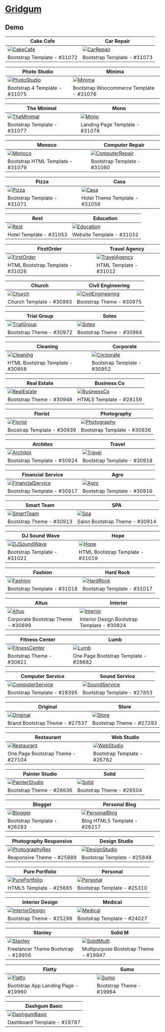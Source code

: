 # [Gridgum](https://gridgum.com)

## Demo
Cake Cafe | Car Repair
--- | ---
[![CakeCafe](https://raw.githubusercontent.com/World-of-Templates/Gridgum-Free-Templates/main/zSupportImages/CakeCafe.png)](https://template.fusionsvisual.id/GG/CakeCafe) | [![CarRepair](https://raw.githubusercontent.com/World-of-Templates/Gridgum-Free-Templates/main/zSupportImages/CarRepair.png)](https://template.fusionsvisual.id/GG/CakeCafe)
Bootstrap Template - #31072 | Bootstrap Template - #31073

Photo Studio | Minima
--- | ---
[![PhotoStudio](https://raw.githubusercontent.com/World-of-Templates/Gridgum-Free-Templates/main/zSupportImages/PhotoStudio.png)](https://template.fusionsvisual.id/GG/PhotoStudio) | [![Minima](https://raw.githubusercontent.com/World-of-Templates/Gridgum-Free-Templates/main/zSupportImages/Minima.png)](https://template.fusionsvisual.id/GG/Minima)
Bootstrap 4 Template - #31075 | Bootstrap Woocommerce Template - #31076

The Minimal | Mono
--- | ---
[![TheMinimal](https://raw.githubusercontent.com/World-of-Templates/Gridgum-Free-Templates/main/zSupportImages/TheMinimal.png)](https://template.fusionsvisual.id/GG/TheMinimal) | [![Mono](https://raw.githubusercontent.com/World-of-Templates/Gridgum-Free-Templates/main/zSupportImages/Mono.png)](https://template.fusionsvisual.id/GG/Mono)
Bootstrap Template - #31077 | Landing Page Template - #31078

Monoco | Computer Repair
--- | ---
[![Monoco](https://raw.githubusercontent.com/World-of-Templates/Gridgum-Free-Templates/main/zSupportImages/Monoco.png)](https://template.fusionsvisual.id/GG/Monoco) | [![ComputerRepair](https://raw.githubusercontent.com/World-of-Templates/Gridgum-Free-Templates/main/zSupportImages/ComputerRepair.png)](https://template.fusionsvisual.id/GG/ComputerRepair)
Bootstrap HTML Template - #31079 | Bootstrap Template - #31080

Pizza | Casa
--- | ---
[![Pizza](https://raw.githubusercontent.com/World-of-Templates/Gridgum-Free-Templates/main/zSupportImages/Pizza.png)](https://template.fusionsvisual.id/GG/Pizza) | [![Casa](https://raw.githubusercontent.com/World-of-Templates/Gridgum-Free-Templates/main/zSupportImages/Casa.png)](https://template.fusionsvisual.id/GG/Casa)
Bootstrap Template - #31071 | Hotel Theme Template - #31056

Rest | Education
--- | ---
[![Rest](https://raw.githubusercontent.com/World-of-Templates/Gridgum-Free-Templates/main/zSupportImages/Rest.png)](https://template.fusionsvisual.id/GG/Rest) | [![Education](https://raw.githubusercontent.com/World-of-Templates/Gridgum-Free-Templates/main/zSupportImages/Education.png)](https://template.fusionsvisual.id/GG/Education)
Hotel Template - #31053 | Website Template - #31032

FirstOrder | Travel Agency
--- | ---
[![FirstOrder](https://raw.githubusercontent.com/World-of-Templates/Gridgum-Free-Templates/main/zSupportImages/FirstOrder.png)](https://template.fusionsvisual.id/GG/FirstOrder) | [![TravelAgency](https://raw.githubusercontent.com/World-of-Templates/Gridgum-Free-Templates/main/zSupportImages/TravelAgency.png)](https://template.fusionsvisual.id/GG/TravelAgency)
HTML Bootstrap Template - #31026 | HTML Template - #31012

Church | Civil Engineering
--- | ---
[![Church](https://raw.githubusercontent.com/World-of-Templates/Gridgum-Free-Templates/main/zSupportImages/Church.png)](https://template.fusionsvisual.id/GG/Church) | [![CivilEngineering](https://raw.githubusercontent.com/World-of-Templates/Gridgum-Free-Templates/main/zSupportImages/CivilEngineering.png)](https://template.fusionsvisual.id/GG/CivilEngineering)
Church Template - #30993 | Bootstrap Theme - #30975

Trial Group | Sotex
--- | ---
[![TrialGroup](https://raw.githubusercontent.com/World-of-Templates/Gridgum-Free-Templates/main/zSupportImages/TrialGroup.png)](https://template.fusionsvisual.id/GG/TrialGroup) | [![Sotex](https://raw.githubusercontent.com/World-of-Templates/Gridgum-Free-Templates/main/zSupportImages/Sotex.png)](https://template.fusionsvisual.id/GG/Sotex)
Bootstrap Theme - #30972 | Bootstrap Theme - #30964

Cleaning | Corporate
--- | ---
[![Cleaning](https://raw.githubusercontent.com/World-of-Templates/Gridgum-Free-Templates/main/zSupportImages/Cleaning.png)](https://template.fusionsvisual.id/GG/Cleaning) | [![Corporate](https://raw.githubusercontent.com/World-of-Templates/Gridgum-Free-Templates/main/zSupportImages/Corporate.png)](https://template.fusionsvisual.id/GG/Corporate)
HTML Bootstrap Template - #30958 | Bootstrap Template - #30952

Real Estate | Business Co
--- | ---
[![RealEstate](https://raw.githubusercontent.com/World-of-Templates/Gridgum-Free-Templates/main/zSupportImages/RealEstate.png)](https://template.fusionsvisual.id/GG/RealEstate) | [![BusinessCo](https://raw.githubusercontent.com/World-of-Templates/Gridgum-Free-Templates/main/zSupportImages/BusinessCo.png)](https://template.fusionsvisual.id/GG/BusinessCo)
Bootstrap Theme - #30948 | HTML5 Template - #28159

Florist | Photography
--- | ---
[![Florist](https://raw.githubusercontent.com/World-of-Templates/Gridgum-Free-Templates/main/zSupportImages/Florist.png)](https://template.fusionsvisual.id/GG/Florist) | [![Photography](https://raw.githubusercontent.com/World-of-Templates/Gridgum-Free-Templates/main/zSupportImages/Photography.png)](https://template.fusionsvisual.id/GG/Photography)
Boostrap Template - #30939 | Bootstrap Template - #30936

Architex | Travel
--- | ---
[![Architex](https://raw.githubusercontent.com/World-of-Templates/Gridgum-Free-Templates/main/zSupportImages/Architex.png)](https://template.fusionsvisual.id/GG/Architex) | [![Travel](https://raw.githubusercontent.com/World-of-Templates/Gridgum-Free-Templates/main/zSupportImages/Travel.png)](https://template.fusionsvisual.id/GG/Travel)
Bootstrap Template - #30924 | Bootstrap Template - #30918

Financial Service | Agro
--- | ---
[![FinancialService](https://raw.githubusercontent.com/World-of-Templates/Gridgum-Free-Templates/main/zSupportImages/FinancialService.png)](https://template.fusionsvisual.id/GG/FinancialService) | [![Agro](https://raw.githubusercontent.com/World-of-Templates/Gridgum-Free-Templates/main/zSupportImages/Agro.png)](https://template.fusionsvisual.id/GG/Agro)
Bootstrap Template - #30917 | Bootstrap Template - #30916

Smart Team | SPA
--- | ---
[![SmartTeam](https://raw.githubusercontent.com/World-of-Templates/Gridgum-Free-Templates/main/zSupportImages/SmartTeam.png)](https://template.fusionsvisual.id/GG/SmartTeam) | [![Spa](https://raw.githubusercontent.com/World-of-Templates/Gridgum-Free-Templates/main/zSupportImages/Spa.png)](https://template.fusionsvisual.id/GG/Spa)
Bootstrap Theme - #30913 | Salon Bootstrap Theme - #30914

DJ Sound Wave | Hope
--- | ---
[![DJSoundWave](https://raw.githubusercontent.com/World-of-Templates/Gridgum-Free-Templates/main/zSupportImages/DJSoundWave.png)](https://template.fusionsvisual.id/GG/DJSoundWave) | [![Hope](https://raw.githubusercontent.com/World-of-Templates/Gridgum-Free-Templates/main/zSupportImages/Hope.png)](https://template.fusionsvisual.id/GG/Hope)
Bootstrap Template - #31021 | HTML Bootstrap Template - #31019

Fashion | Hard Rock
--- | ---
[![Fashion](https://raw.githubusercontent.com/World-of-Templates/Gridgum-Free-Templates/main/zSupportImages/Fashion.png)](https://template.fusionsvisual.id/GG/Fashion) | [![HardRock](https://raw.githubusercontent.com/World-of-Templates/Gridgum-Free-Templates/main/zSupportImages/HardRock.png)](https://template.fusionsvisual.id/GG/HardRock)
Bootstrap Template - #31018 | Bootstrap Template - #31017

Altus | Interior
--- | ---
[![Altus](https://raw.githubusercontent.com/World-of-Templates/Gridgum-Free-Templates/main/zSupportImages/Altus.png)](https://template.fusionsvisual.id/GG/Altus) | [![Interior](https://raw.githubusercontent.com/World-of-Templates/Gridgum-Free-Templates/main/zSupportImages/Interior.png)](https://template.fusionsvisual.id/GG/Interior)
Corporate Bootstrap Theme - #30899 | Interior Design Bootstrap Template - #30824

Fitness Center | Lumb
--- | ---
[![FitnessCenter](https://raw.githubusercontent.com/World-of-Templates/Gridgum-Free-Templates/main/zSupportImages/FitnessCenter.png)](https://template.fusionsvisual.id/GG/FitnessCenter) | [![Lumb](https://raw.githubusercontent.com/World-of-Templates/Gridgum-Free-Templates/main/zSupportImages/Lumb.png)](https://template.fusionsvisual.id/GG/Lumb)
Bootstrap Theme - #30821 | One Page Bootstrap Template - #28682

Computer Service | Sound Service
--- | ---
[![ComputerService](https://raw.githubusercontent.com/World-of-Templates/Gridgum-Free-Templates/main/zSupportImages/ComputerService.png)](https://template.fusionsvisual.id/GG/ComputerService) | [![SoundService](https://raw.githubusercontent.com/World-of-Templates/Gridgum-Free-Templates/main/zSupportImages/SoundService.png)](https://template.fusionsvisual.id/GG/SoundService)
Bootstrap Template - #28395 | Bootstrap Template - #27853

Original | Store
--- | ---
[![Original](https://raw.githubusercontent.com/World-of-Templates/Gridgum-Free-Templates/main/zSupportImages/Original.png)](https://template.fusionsvisual.id/GG/Original) | [![Store](https://raw.githubusercontent.com/World-of-Templates/Gridgum-Free-Templates/main/zSupportImages/Store.png)](https://template.fusionsvisual.id/GG/Store)
Brand Bootstrap Theme - #27537 | Bootstrap Theme - #27293

Restaurant | Web Studio
--- | ---
[![Restaurant](https://raw.githubusercontent.com/World-of-Templates/Gridgum-Free-Templates/main/zSupportImages/Restaurant.png)](https://template.fusionsvisual.id/GG/Restaurant) | [![WebStudio](https://raw.githubusercontent.com/World-of-Templates/Gridgum-Free-Templates/main/zSupportImages/WebStudio.png)](https://template.fusionsvisual.id/GG/WebStudio)
One Page Bootstrap Theme - #27104 | Bootstrap Template - #26762

Painter Studio | Solid
--- | ---
[![PainterStudio](https://raw.githubusercontent.com/World-of-Templates/Gridgum-Free-Templates/main/zSupportImages/PainterStudio.png)](https://template.fusionsvisual.id/GG/PainterStudio) | [![Solid](https://raw.githubusercontent.com/World-of-Templates/Gridgum-Free-Templates/main/zSupportImages/Solid.png)](https://template.fusionsvisual.id/GG/Solid)
Bootstrap Theme - #26636 | Bootstrap Theme - #26504

Blogger | Personal Blog
--- | ---
[![Blogger](https://raw.githubusercontent.com/World-of-Templates/Gridgum-Free-Templates/main/zSupportImages/Blogger.png)](https://template.fusionsvisual.id/GG/Blogger) | [![PersonalBlog](https://raw.githubusercontent.com/World-of-Templates/Gridgum-Free-Templates/main/zSupportImages/PersonalBlog.png)](https://template.fusionsvisual.id/GG/PersonalBlog)
Bootstrap Template - #26283 | Blog HTML5 Template - #26217

Photography Responsive | Design Studio
--- | ---
[![PhotographyRes](https://raw.githubusercontent.com/World-of-Templates/Gridgum-Free-Templates/main/zSupportImages/PhotographyRes.png)](https://template.fusionsvisual.id/GG/PhotographyRes) | [![DesignStudio](https://raw.githubusercontent.com/World-of-Templates/Gridgum-Free-Templates/main/zSupportImages/DesignStudio.png)](https://template.fusionsvisual.id/GG/DesignStudio)
Responsive Theme - #25989 | Bootstrap Template - #25848

Pure Portfolio | Personal
--- | ---
[![PurePortfolio](https://raw.githubusercontent.com/World-of-Templates/Gridgum-Free-Templates/main/zSupportImages/PurePortfolio.png)](https://template.fusionsvisual.id/GG/PurePortfolio) | [![Personal](https://raw.githubusercontent.com/World-of-Templates/Gridgum-Free-Templates/main/zSupportImages/Personal.png)](https://template.fusionsvisual.id/GG/Personal)
HTML5 Template - #25685 | Bootstrap Template - #25310

Interior Design | Medical
--- | ---
[![InteriorDesign](https://raw.githubusercontent.com/World-of-Templates/Gridgum-Free-Templates/main/zSupportImages/InteriorDesign.png)](https://template.fusionsvisual.id/GG/InteriorDesign) | [![Medical](https://raw.githubusercontent.com/World-of-Templates/Gridgum-Free-Templates/main/zSupportImages/Medical.png)](https://template.fusionsvisual.id/GG/Medical)
Bootstrap Theme - #25298 | Bootstrap Template - #24027

Stanley | Solid M
--- | ---
[![Stanley](https://raw.githubusercontent.com/World-of-Templates/Gridgum-Free-Templates/main/zSupportImages/Stanley.png)](https://template.fusionsvisual.id/GG/Stanley) | [![SolidMulti](https://raw.githubusercontent.com/World-of-Templates/Gridgum-Free-Templates/main/zSupportImages/SolidMulti.png)](https://template.fusionsvisual.id/GG/SolidMulti)
Freelancer Theme Bootstrap - #19956 | Multipurpose Bootstrap Theme - #19947

Flatty | Sumo
--- | ---
[![Flatty](https://raw.githubusercontent.com/World-of-Templates/Gridgum-Free-Templates/main/zSupportImages/Flatty.png)](https://template.fusionsvisual.id/GG/Flatty) | [![Sumo](https://raw.githubusercontent.com/World-of-Templates/Gridgum-Free-Templates/main/zSupportImages/Sumo.png)](https://template.fusionsvisual.id/GG/Sumo)
Bootstrap App Landing Page - #19960 | Bootstrap Theme - #19964

Dashgum Basic |
--- |
[![DashgumBasic](https://raw.githubusercontent.com/World-of-Templates/Gridgum-Free-Templates/main/zSupportImages/DashgumBasic.png)](https://template.fusionsvisual.id/GG/DashgumBasic) |
Dashboard Template - #19787 |